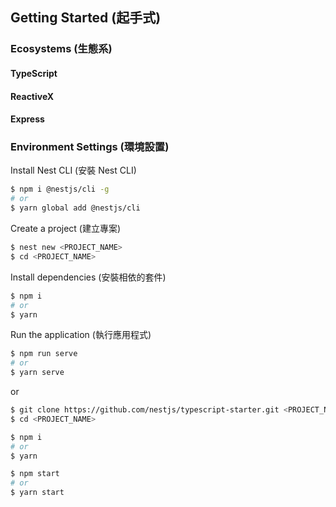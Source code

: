 ## Getting Started (起手式)

### Ecosystems (生態系)

#### TypeScript

#### ReactiveX

#### Express

### Environment Settings (環境設置)

Install Nest CLI (安裝 Nest CLI)

```bash
$ npm i @nestjs/cli -g
# or
$ yarn global add @nestjs/cli
```

Create a project (建立專案)

```bash
$ nest new <PROJECT_NAME>
$ cd <PROJECT_NAME>
```

Install dependencies (安裝相依的套件)

```bash
$ npm i
# or
$ yarn
```

Run the application (執行應用程式)

```bash
$ npm run serve
# or
$ yarn serve
```

or

```bash
$ git clone https://github.com/nestjs/typescript-starter.git <PROJECT_NAME>
$ cd <PROJECT_NAME>
```

```bash
$ npm i
# or
$ yarn
```

```bash
$ npm start
# or
$ yarn start
```
